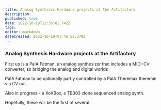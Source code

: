 ```yaml
---
title: Analog Synthesis Hardware projects at the Artifactory
description: 
published: true
date: 2022-10-19T12:36:02.742Z
tags: 
editor: markdown
dateCreated: 2022-10-19T07:46:52.379Z
---
```


### Analog Synthesis Hardware projects at the Artifactory

First up is a PaIA Fatman, an analog synthesizer that includes a MIDI-CV converter, so bridging the analog and digital worlds

PaIA Fatman to be optionally partly controlled by a PaIA Theremax theremin via CV out.

Also in progress - a XoXBox, a TB303 clone sequenced analog synth.

Hopefully, these will be the first of several.
